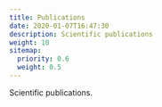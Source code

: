 ```yaml
---
title: Publications
date: 2020-01-07T16:47:30
description: Scientific publications
weight: 10
sitemap:
  priority: 0.6
  weight: 0.5
---
```

Scientific publications.

